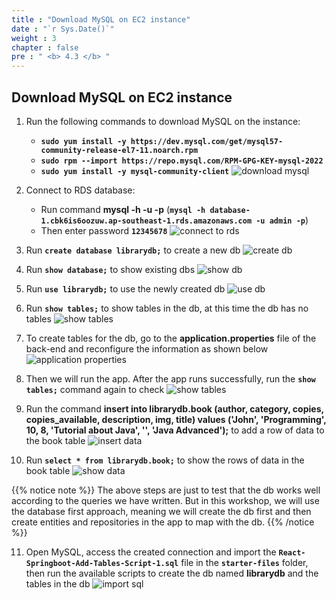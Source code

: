 ```yaml
---
title : "Download MySQL on EC2 instance"
date : "`r Sys.Date()`"
weight : 3
chapter : false
pre : " <b> 4.3 </b> "
---
```


## Download MySQL on EC2 instance

1. Run the following commands to download MySQL on the instance:
   - **`sudo yum install -y https://dev.mysql.com/get/mysql57-community-release-el7-11.noarch.rpm`**
   - **`sudo rpm --import https://repo.mysql.com/RPM-GPG-KEY-mysql-2022`**
   - **`sudo yum install -y mysql-community-client`**
![download mysql](/images/4-3/01.png?width=50pc)

2. Connect to RDS database:
   - Run command **mysql -h <RDS-ENDPOINT> -u <USERNAME> -p** (**`mysql -h database-1.cbk6is6oozuw.ap-southeast-1.rds.amazonaws.com -u admin -p`**)
   - Then enter password **`12345678`**
![connect to rds](/images/4-3/02.png?width=50pc)

3. Run **`create database librarydb;`** to create a new db
![create db](/images/4-3/03.png?width=50pc)

4. Run **`show database;`** to show existing dbs
![show db](/images/4-3/04.png?width=50pc)

5. Run **`use librarydb;`** to use the newly created db
![use db](/images/4-3/05.png?width=50pc)

6. Run **`show tables;`** to show tables in the db, at this time the db has no tables
![show tables](/images/4-3/06.png?width=50pc)

7. To create tables for the db, go to the **application.properties** file of the back-end and reconfigure the information as shown below
![application properties](/images/4-3/07.png?width=50pc)

8. Then we will run the app. After the app runs successfully, run the **`show tables;`** command again to check
![show tables](/images/4-3/08.png?width=50pc)

9. Run the command **insert into librarydb.book (author, category, copies, copies_available, description, img, title) values ('John', 'Programming', 10, 8, 'Tutorial about Java', '', 'Java Advanced');** to add a row of data to the book table
![insert data](/images/4-3/09.png?width=50pc)

10. Run **`select * from librarydb.book;`** to show the rows of data in the book table
![show data](/images/4-3/10.png?width=50pc)

{{% notice note %}}
The above steps are just to test that the db works well according to the queries we have written. But in this workshop, we will use the database first approach, meaning we will create the db first and then create entities and repositories in the app to map with the db.
{{% /notice %}}

11. Open MySQL, access the created connection and import the **`React-Springboot-Add-Tables-Script-1.sql`** file in the **`starter-files`** folder, then run the available scripts to create the db named **librarydb** and the tables in the db
![import sql](/images/4-3/11.png?width=50pc)

